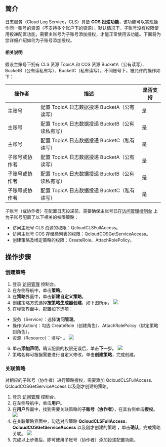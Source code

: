## 简介

日志服务（Cloud Log Service，CLS）具备 **COS 投递功能**，该功能可以实现操作同一账号的资源（不支持多个账户下的资源）。默认情况下，子账号没有权限使用投递配置功能，需要主账号为子账号添加授权，才能正常使用该功能。下面将为您详细介绍如何为子账号添加授权。

#### 相关说明

假设主账号下拥有 CLS 资源 TopicA 和 COS 资源 BucketA（公有读写）、BucketB（公有读私有写）、BucketC（私有读写）。不同账号下，被允许的操作如下：

| 操作者         | 描述                                             | 是否支持 |
| -------------- | ------------------------------------------------ | -------- |
| 主账号         | 配置 TopicA 日志数据投递 BucketA（公有读写）     | 是       |
| 主账号         | 配置 TopicA 日志数据投递 BucketB（公有读私有写） | 是       |
| 主账号         | 配置 TopicA 日志数据投递 BucketC（私有读写）     | 是       |
| 子账号或协作者 | 配置 TopicA 日志数据投递 BucketA（公有读写）     | 是       |
| 子账号或协作者 | 配置 TopicA 日志数据投递 BucketB（公有读私有写） | 是       |
| 子账号或协作者 | 配置 TopicA 日志数据投递 BucketC（私有读写）     | 是       |

子账号（或协作者）在配置日志投递前，需要确保主账号已在[访问管理控制台](https://console.cloud.tencent.com/cam/overview) 上为子账号配置了以下相关的权限策略：

- 访问主账号 CLS 资源的权限：QcloudCLSFullAccess。
- 访问主账号 COS 存储桶列表的权限：QcloudCOSGetServiceAccess。
- 创建策略及绑定策略的权限：CreateRole、AttachRolePolicy。

## 操作步骤

### 创建策略

1. 登录 [访问管理](https://console.cloud.tencent.com/cam/overview) 控制台。
2. 在左侧导航中，单击**策略**。
3. 在**策略**界面中，单击**新建自定义策略**。
4. 创建策略方式选择**按策略生成器创建**，如下图所示。
![](https://main.qcloudimg.com/raw/c2278683630ddcf9c05add8fc454f2b7.png)
5. 在弹窗界面中，配置如下选项：
 - 服务（Service）：选择**访问管理**。
 - 操作(Action)：勾选 CreateRole（创建角色）、AttachRolePolicy（绑定策略到角色）。
 - 资源（Resource）：填写`*` 。
   ![](https://main.qcloudimg.com/raw/8ac55cc3f4bb0f9583abf7067eafac22.png)
6. 单击**添加声明**，确认配置的权限无误后，单击**下一步**。
   ![](https://main.qcloudimg.com/raw/bc014cb48d1bb2544d77ad434476ef57.png)
7. 策略名称可根据需要进行自定义修改，单击**创建策略**，完成创建。

### 关联策略

对相应的子账号（协作者）进行策略授权，需要添加 QcloudCLSFullAccess、QcloudCOSGetServiceAccess 以及刚才创建的策略。

1. 登录 [访问管理](https://console.cloud.tencent.com/cam/overview) 控制台。
2. 在左侧导航中，单击**用户**。
3. 在**用户**界面中，找到需要关联策略的**子账号（协作者）**，在其右侧单击**授权**。
   ![](https://main.qcloudimg.com/raw/a03444f6e038450afa309ceb3faf5a18.png)
4. 在关联策略界面中，勾选对应策略 **QcloudCLSFullAccess**、**QcloudCOSGetServiceAccess** 以及刚才创建的策略 ，单击**确认**，完成策略关联。
![](https://main.qcloudimg.com/raw/4e84f8aa5571b9e01df0e2dc431e99e3.png)
5. 完成以上步骤后，即可使用子账号（协作者）添加投递配置功能。




